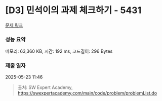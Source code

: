 # [D3] 민석이의 과제 체크하기 - 5431 

[문제 링크](https://swexpertacademy.com/main/code/problem/problemDetail.do?contestProbId=AWVl3rWKDBYDFAXm) 

### 성능 요약

메모리: 63,360 KB, 시간: 192 ms, 코드길이: 296 Bytes

### 제출 일자

2025-05-23 11:46



> 출처: SW Expert Academy, https://swexpertacademy.com/main/code/problem/problemList.do